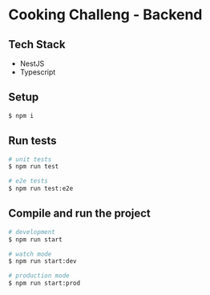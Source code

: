 # Cooking Challeng - Backend

## Tech Stack
 - NestJS
 - Typescript


## Setup

```bash
$ npm i
```

## Run tests

```bash
# unit tests
$ npm run test

# e2e tests
$ npm run test:e2e

```

## Compile and run the project

```bash
# development
$ npm run start

# watch mode
$ npm run start:dev

# production mode
$ npm run start:prod
```
